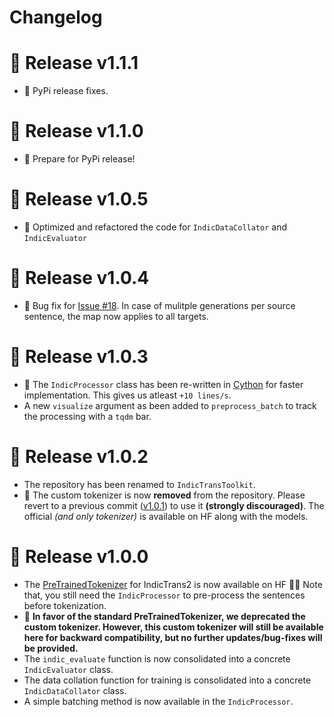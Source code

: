 # Changelog

# 📢 Release v1.1.1
- 🔧 PyPi release fixes.

# 📢 Release v1.1.0
- 🔧 Prepare for PyPi release!

# 📢 Release v1.0.5
- 🔧 Optimized and refactored the code for `IndicDataCollator` and `IndicEvaluator`

# 📢 Release v1.0.4
- 🐛 Bug fix for [Issue #18](https://github.com/VarunGumma/IndicTransToolkit/issues/18). In case of mulitple generations per source sentence, the map now applies to all targets. 

# 📢 Release v1.0.3
- 🚨 The `IndicProcessor` class has been re-written in [Cython](https://github.com/cython/cython) for faster implementation. This gives us atleast `+10 lines/s`.
- A new `visualize` argument as been added to `preprocess_batch` to track the processing with a `tqdm` bar.

# 📢 Release v1.0.2
- The repository has been renamed to `IndicTransToolkit`.
- 🚨 The custom tokenizer is now **removed** from the repository. Please revert to a previous commit ([v1.0.1](https://github.com/VarunGumma/IndicTransToolkit/tree/0e68fb5872f4d821578a5252f90ad43c9649370f)) to use it **(strongly discouraged)**. The official _(and only tokenizer)_ is available on HF along with the models.

# 📢 Release v1.0.0
- The [PreTrainedTokenizer](https://huggingface.co/docs/transformers/main_classes/tokenizer) for IndicTrans2 is now available on HF 🎉🎉 Note that, you still need the `IndicProcessor` to pre-process the sentences before tokenization.
- 🚨 **In favor of the standard PreTrainedTokenizer, we deprecated the custom tokenizer. However, this custom tokenizer will still be available here for backward compatibility, but no further updates/bug-fixes will be provided.**
- The `indic_evaluate` function is now consolidated into a concrete `IndicEvaluator` class.
- The data collation function for training is consolidated into a concrete `IndicDataCollator` class.
- A simple batching method is now available in the `IndicProcessor`.